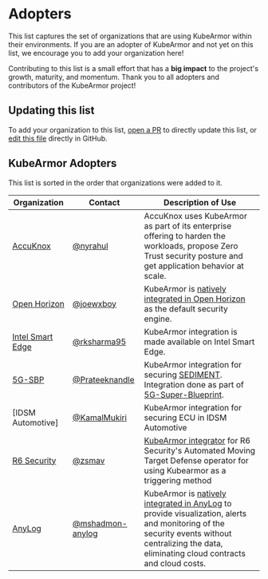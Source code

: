 # Adopters

This list captures the set of organizations that are using KubeArmor within their environments. If
you are an adopter of KubeArmor and not yet on this list, we encourage you to add your organization
here!

Contributing to this list is a small effort that has a **big impact** to the project's growth,
maturity, and momentum. Thank you to all adopters and contributors of the KubeArmor project!

## Updating this list

To add your organization to this list, [open a PR](https://github.com/kubearmor/kubearmor/pulls)
to directly update this list, or [edit this file](https://github.com/kubearmor/kubearmor/edit/main/ADOPTERS.md)
directly in GitHub.

## KubeArmor Adopters

This list is sorted in the order that organizations were added to it.

|  Organization | Contact | Description of Use |
| ------------- | ------- | ------------------ |
| [AccuKnox](https://www.accuknox.com) | [@nyrahul](https://github.com/nyrahul/) | AccuKnox uses KubeArmor as part of its enterprise offering to harden the workloads, propose Zero Trust security posture and get application behavior at scale. |
| [Open Horizon](https://open-horizon.github.io/) | [@joewxboy](https://github.com/joewxboy) | KubeArmor is [natively integrated in Open Horizon](https://github.com/open-horizon-services/service-kubearmor-security) as the default security engine. |
| [Intel Smart Edge](https://networkbuilders.intel.com/commercial-applications/accuknox) | [@rksharma95](https://github.com/rksharma95) | KubeArmor integration is made available on Intel Smart Edge. |
| [5G-SBP](https://wiki.lfnetworking.org/pages/viewpage.action?pageId=82905466) | [@Prateeknandle](https://github.com/Prateeknandle) | KubeArmor integration for securing [SEDIMENT](https://sediment-lfproject.github.io/). Integration done as part of [5G-Super-Blueprint](https://github.com/5G-Super-Blue-Print/KubeArmor-SEDIMENT-Demo). |
| [IDSM Automotive] | [@KamalMukiri](https://github.com/kamallearner123) | KubeArmor integration for securing ECU in IDSM Automotive|
| [R6 Security](https://r6security.com/) | [@zsmav](https://github.com/zsmav) | [KubeArmor integrator](https://github.com/r6security/kubearmor-integrator) for R6 Security's Automated Moving Target Defense operator for using Kubearmor as a triggering method|
| [AnyLog](https://anylog.co/) | [@mshadmon-anylog](https://github.com/mshadmon-anylog) | KubeArmor is [natively integrated in AnyLog](https://wiki.lfedge.org/display/OH/AnyLog+-+KubeArmor+Integration) to provide visualization, alerts and monitoring of the security events without centralizing the data, eliminating cloud contracts and cloud costs. |

